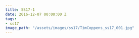 ```yaml
---
title: SS17-1
date: 2016-12-07 00:00:00 Z
tags:
- ss17
image_path: "/assets/images/ss17/TimCoppens_ss17_001.jpg"
---
```


